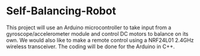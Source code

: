# Self-Balancing-Robot

This project will use an Arduino microcontroller to take input from a gyroscope/accelerometer module and control DC motors to balance on its own.
We would also like to make a remote control using a NRF24L01 2.4GHz wireless transceiver.
The coding will be done for the Arduino in C++.
